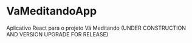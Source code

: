 # VaMeditandoApp
Aplicativo React para o projeto Vá Meditando (UNDER CONSTRUCTION AND VERSION UPGRADE FOR RELEASE)
